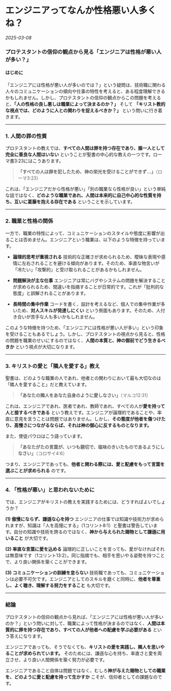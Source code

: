 # エンジニアってなんか性格悪い人多くね？ 

*2025-03-08*

### **プロテスタントの信仰の観点から見る「エンジニアは性格が悪い人が多い？」**

#### **はじめに**
「エンジニアには性格が悪い人が多いのでは？」という疑問は、技術職に関わる人々のコミュニケーションの傾向や仕事の特性を考えると、ある程度理解できるかもしれません。しかし、プロテスタントの信仰の観点からこの問題を考えると、**「人の性格の良し悪しは職業によって決まるのか？」** そして **「キリスト教的な視点では、どのように人との関わりを捉えるべきか？」** という問いに行き着きます。

---

### **1. 人間の罪の性質**
プロテスタントの教えでは、**すべての人間は罪を持つ存在であり、誰一人として完全に善良な人間はいない** ということが聖書の中心的な教えの一つです。ローマ書3:23にはこうあります。

> **「すべての人は罪を犯したため、神の栄光を受けることができず…」**（ローマ3:23）

これは、「エンジニアだから性格が悪い」「別の職業なら性格が良い」という単純な話ではなく、**どのような職業であれ、人間は本来的に自己中心的な性質を持ち、互いに葛藤を抱える存在である** ということを示しています。

---

### **2. 職業と性格の関係**
一方で、職業の特性によって、コミュニケーションのスタイルや態度に影響が出ることは否めません。エンジニアという職業は、以下のような特徴を持っています。

- **論理的思考が重視される**
  技術的な正確さが求められるため、曖昧な表現や感情に左右されることを避ける傾向があります。そのため、率直な物言いが「冷たい」「攻撃的」と受け取られることがあるかもしれません。

- **問題解決が主な仕事**
  エンジニアは常にバグやシステムの問題を解決することが求められるため、間違いを指摘することが日常的です。これが「批判的な態度」と誤解されることがあります。

- **長時間の集中作業**
  コードを書く、設計を考えるなど、個人での集中作業が多いため、**対人スキルが発達しにくい** という側面もあります。そのため、人付き合いが苦手な人も多いかもしれません。

このような特徴を持つため、「エンジニアには性格が悪い人が多い」という印象を受けることもあるでしょう。しかし、プロテスタントの視点から見ると、性格の問題を職業のせいにするのではなく、**人間の本質と、神の御前でどう生きるべきか** という視点が大切になります。

---

### **3. キリストの愛と「隣人を愛する」教え**
聖書は、どのような職業の人であれ、他者との関わりにおいて最も大切なのは「隣人を愛すること」だと教えています。

> **「あなたの隣人をあなた自身のように愛しなさい」**（マルコ12:31）

これは、エンジニアであれ、医者であれ、教師であれ、すべての人が**愛を持って人と接するべきである** という教えです。エンジニアが論理的であることや、率直に意見を言うことは問題ではありません。しかし、**その態度が他者を傷つけたり、高慢さにつながるならば、それは神の御心に反するものとなります。**

また、使徒パウロはこう語っています。

> **「あなたがたの言葉が、いつも親切で、塩味のきいたものであるようにしなさい」**（コロサイ4:6）

つまり、エンジニアであっても、**他者と関わる際には、愛と配慮をもって言葉を選ぶことが求められる** のです。

---

### **4. 「性格が悪い」と思われないために**
では、エンジニアがキリストの教えを実践するためには、どうすればよいでしょうか？

**(1) 傲慢にならず、謙遜な心を持つ**
エンジニアの仕事では知識や技術力が求められますが、知識は「人を高慢にする」（1コリント8:1）と聖書は警告しています。自分の知識や技術を誇るのではなく、**神から与えられた賜物として謙遜に用いること** が大切です。

**(2) 率直な言葉に愛を込める**
論理的に正しいことを言っても、愛がなければそれは無意味です（1コリント13:2）。同じ指摘でも、相手を思いやる姿勢を持つことで、より良い関係を築くことができます。

**(3) コミュニケーションの訓練を怠らない**
技術職であっても、コミュニケーションは必要不可欠です。エンジニアとしてのスキルを磨くと同時に、**他者を尊重し、よく聴き、理解する努力をすること** も大切です。

---

### **結論**
プロテスタントの信仰の観点から見れば、「エンジニアには性格が悪い人が多いのか？」という問いに対して、職業によって性格が決まるのではなく、**人間は本質的に罪を持つ存在であり、すべての人が他者への配慮を学ぶ必要がある** という答えになります。

エンジニアであっても、そうでなくても、**キリストの愛を実践し、隣人を思いやることが求められています。** そのためには、謙遜な心を持ち、率直さと愛を両立させ、より良い人間関係を築く努力が必要です。

エンジニアであること自体は問題ではなく、むしろ**神が与えた賜物としての職業を、どのように愛と配慮を持って生かすか** こそが、信仰者としての課題なのです。
